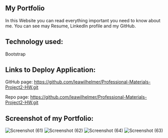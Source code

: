 ## My Portfolio

In this Website you can read everything important you need to know about me.  You can see may Resume, LinkedIn profile and my GitHub.

## Technology used:

Bootstrap

## Links to Deploy Application:

GitHub page: https://github.com/leawilhelmer/Professional-Materials-Project2-HW.git

Repo page: https://github.com/leawilhelmer/Professional-Materials-Project2-HW.git

## Screenshot of my Portfolio:

![Screenshot (61)](https://user-images.githubusercontent.com/70493940/106943864-cd684b00-66da-11eb-92e8-fddcba7ee10f.png)
![Screenshot (62)](https://user-images.githubusercontent.com/70493940/106943867-ce00e180-66da-11eb-8f6c-f908051da8cb.png)
![Screenshot (64)](https://user-images.githubusercontent.com/70493940/106943868-ce997800-66da-11eb-8f9f-ee94f443be61.png)
![Screenshot (63)](https://user-images.githubusercontent.com/70493940/106943873-cfcaa500-66da-11eb-8cc1-2e0366eded70.png)
